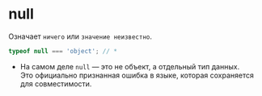 # null

Означает `ничего` или `значение неизвестно`.

```js
typeof null === 'object'; // *
```

* На самом деле `null` — это не объект, а отдельный тип данных.   
Это официально признанная ошибка в языке, которая сохраняется для совместимости.
